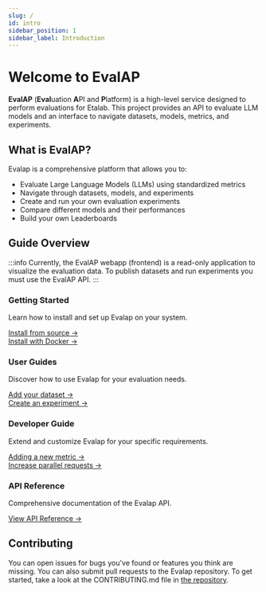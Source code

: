 ```yaml
---
slug: /
id: intro
sidebar_position: 1
sidebar_label: Introduction
---
```


# Welcome to EvalAP

**EvalAP** (**Eval**uation **A**PI and **P**latform) is a high-level service designed to perform evaluations for Etalab. This project provides an API to evaluate LLM models and an interface to navigate datasets, models, metrics, and experiments.

## What is EvalAP?

Evalap is a comprehensive platform that allows you to:

- Evaluate Large Language Models (LLMs) using standardized metrics
- Navigate through datasets, models, and experiments
- Create and run your own evaluation experiments
- Compare different models and their performances
- Build your own Leaderboards


## Guide Overview

:::info
Currently, the EvalAP webapp (frontend) is a read-only application to visualize the evaluation data. To publish datasets and run experiments you must use the EvalAP API.
:::


<div className="container">
  <div className="row">
    <div className="col col--4">
      <div className="featureCard">
        <h3 className="featureTitle">Getting Started</h3>
        <p className="featureDescription">Learn how to install and set up Evalap on your system.</p>
        <a href="/docs/getting-started/install-from-source">Install from source →</a><br/>
        <a href="/docs/getting-started/install-with-docker">Install with Docker →</a>
      </div>
    </div>
    <div className="col col--4">
      <div className="featureCard">
        <h3 className="featureTitle">User Guides</h3>
        <p className="featureDescription">Discover how to use Evalap for your evaluation needs.</p>
        <a href="/docs/user-guides/add-your-dataset">Add your dataset →</a><br/>
        <a href="/docs/user-guides/create-a-simple-experiment">Create an experiment →</a>
      </div>
    </div>
    <div className="col col--4">
      <div className="featureCard">
        <h3 className="featureTitle">Developer Guide</h3>
        <p className="featureDescription">Extend and customize Evalap for your specific requirements.</p>
        <a href="/docs/developer-guide/adding-a-new-metric">Adding a new metric →</a><br/>
        <a href="/docs/developer-guide/increase-parallel-requests">Increase parallel requests →</a>
      </div>
    </div>
  </div>
  <div className="row" style={{marginTop: '20px'}}>
    <div className="col col--4 col--offset-0">
      <div className="featureCard">
        <h3 className="featureTitle">API Reference</h3>
        <p className="featureDescription">Comprehensive documentation of the Evalap API.</p>
        <a href="/docs/api-reference/index">View API Reference →</a>
      </div>
    </div>
  </div>
</div>

## Contributing

You can open issues for bugs you've found or features you think are missing. You can also submit pull requests to the Evalap repository. To get started, take a look at the CONTRIBUTING.md file in [the repository](https://github.com/etalab-ia/evalap).
